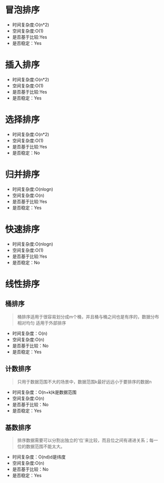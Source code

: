 # 冒泡排序
- 时间复杂度:O(n*2)
- 空间复杂度:O(1)
- 是否基于比较:Yes
- 是否稳定：Yes
# 插入排序
- 时间复杂度:O(n*2)
- 空间复杂度:O(1)
- 是否基于比较:Yes
- 是否稳定：Yes
# 选择排序
- 时间复杂度:O(n*2)
- 空间复杂度:O(1)
- 是否基于比较:Yes
- 是否稳定：No
# 归并排序
- 时间复杂度:O(nlogn)
- 空间复杂度:O(n)
- 是否基于比较:Yes
- 是否稳定：Yes
# 快速排序
- 时间复杂度:O(nlogn)
- 空间复杂度:O(1)
- 是否基于比较:Yes
- 是否稳定：No
# 线性排序
## 桶排序
> 桶排序适用于很容易划分成m个桶，并且桶与桶之间也是有序的，数据分布相对均匀
> 适用于外部排序
- 时间复杂度：O(n)
- 空间复杂度:O(n)
- 是否基于比较：No
- 是否稳定：Yes
## 计数排序
> 只用于数据范围不大的场景中，数据范围k最好远远小于要排序的数据n
- 时间复杂度：O(n+k)k是数据范围
- 空间复杂度:O(n)
- 是否基于比较：No
- 是否稳定：Yes
## 基数排序
> 排序数据需要可以分割出独立的'位'来比较，而且位之间有递进关系；每一位的数据范围不能太大。
- 时间复杂度：O(nd)d是纬度
- 空间复杂度:O(n)
- 是否基于比较：No
- 是否稳定：Yes